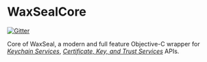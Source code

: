 WaxSealCore
===========

[![Gitter](https://badges.gitter.im/Join%20Chat.svg)](https://gitter.im/TongG/WaxSealCore?utm_source=badge&utm_medium=badge&utm_campaign=pr-badge&utm_content=badge)

Core of WaxSeal, a modern and full feature Objective-C wrapper for [*Keychain Services*](https://developer.apple.com/library/mac/documentation/Security/Reference/keychainservices/index.html), [*Certificate, Key, and Trust Services*](https://developer.apple.com/library/mac/documentation/Security/Conceptual/CertKeyTrustProgGuide/01introduction/introduction.html) APIs.
